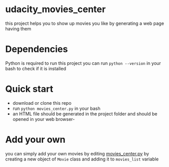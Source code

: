 # udacity_movies_center
this project helps you to show up movies you like by generating a web page having them

# Dependencies
Python is required to run this project
you can run `python --version` in your bash to check if it is installed

# Quick start
- download or clone this repo
- run `python movies_center.py` in your bash
- an HTML file should be generated in the project folder and should be opened in your web browser-

# Add your own
you can simply add your own movies by editing [movies_center.py](https://github.com/petersobhi/udacity_movies_center/blob/master/movies_center.py)
by creating a new object of `Movie` class and adding it to `movies_list` variable

